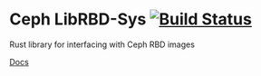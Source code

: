 # Ceph LibRBD-Sys [![Build Status](https://travis-ci.org/cholcombe973/librbd-sys.svg?branch=master)](https://travis-ci.org/cholcombe973/librbd-sys)
Rust library for interfacing with Ceph RBD images

[Docs](http://cholcombe973.github.io/librbd-sys/librbd_sys/index.html)
